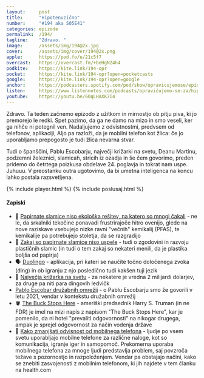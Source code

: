 ```yaml
---
layout: 	post
title:  	"Hipotenuzično"
number: 	"#194 aka S05E41"
categories:	epizode
permalink:	/194/
tagline: 	"Zdravo. "
image:		/assets/img/194@2x.jpg
cover:		/assets/img/cover/194@2x.png
apple:		https://pod.fo/e/21c5f7
overcast:	https://overcast.fm/+beHgN24h4
podkite:	https://kite.link/194-opr
pocket:		https://kite.link/194-opr?open=pocketcasts
google:		https://kite.link/194-opr?open=google
anchor:		https://podcasters.spotify.com/pod/show/opravicujemose/episodes/Hipotenuzino-e2flg7t
listen:		https://www.listennotes.com/podcasts/opravičujemo-se-za/hipotenuzično-Z8Xxqeb-kcK/embed/
youtube:	https://youtu.be/60qLHAXK7I4
---
```


Zdravo. Ta teden začnemo epizodo z užitkom in mirnostjo ob pitju piva, ki jo premorejo le redki. Spet pazimo, da ga ne damo na mizo in smo veseli, ker ga nihče ni potegnil ven. Nadaljujemo z odvistnostmi, predvsem od telefonov, aplikaciji, Aljo pa razloži, da je mobilni telefon kot žlica: če jo uporabljamo prepogosto je tudi žlica nevarna stvar. 

Tudi o španščini, Pablu Escobarju, največji križarki na svetu, Deanu Martinu, podzemni železnici, slamicah, stricih iz ozadja in še čem govorimo, preden pridemo do četrtega poizkusa obdelave 24. poglavja in tokrat nam uspe. Juhuuu. V preostanku outra ugotovimo, da bi umetna inteligenca na koncu lahko postala razsvetljena. 

{% include player.html %}
{% include poslusaj.html %}

<!--break-->

#### Zapiski

- 🥤 [Papirnate slamice niso ekološka rešitev, na katero so mnogi čakali](https://www.sciencealert.com/it-turns-out-paper-straws-might-pose-a-serious-problem-too) - ne le, da srkalniki tekočine ponavadi frustrirajoče hitro ovenijo, glede na nove raziskave vsebujejo nizke ravni "večnih" kemikalij (PFAS), te kemikalije pa potrebujejo stoletja, da se razgradijo 
- 🧃 [Zakaj so papirnate slamice niso uspele](https://www.youtube.com/watch?v=XiWFF_2IVHc) - tudi o zgodovini in razvoju plastičnih slamic (in tudi o tem zakaj so nekateri menili, da je plastika boljša od papirja)
- 🗣️ [Duolingo](https://www.duolingo.com/) - aplikacija, pri kateri se naučite točno določenega zvoka (ding) in ob igranju z njo posledično tudi kakšen tuji jezik  
- 🚢 [Največja križarka na svetu](https://n1info.si/magazin/potovanja/vredna-je-dve-milijardi-dolarjev-kaksna-je-najvecja-krizarka-na-svetu-foto/) - za nekatere je vredna 2 milijardi dolarjev, za druge pa niti para dingovih ledvičk 
-  [Pablo Escobar družabnih omrežij](https://opravicujemo.se/078/) - o Pablu Escobarju smo že govorili v letu 2021, vendar v kontekstu družabnih omrežij 
- 🪣 [The Buck Stops Here](https://www.phrases.org.uk/meanings/the-buck-stops-here.html) - ameriški predsednik Harry S. Truman (in ne FDR) je imel na mizi napis z napisom "The Buck Stops Here", kar je pomenilo, da ni hotel "prevaliti odgovornosti" na nikogar drugega, ampak je sprejel odgovornost za način vodenja države 
- 📱 [Kako zmanjšati odvisnost od mobilnega telefona](https://www.health.com/condition/anxiety/cell-phone-addiction) - ljudje po vsem svetu uporabljajo mobilne telefone za različne naloge, kot so komunikacija, igranje iger in samopomoč. Prekomerna uporaba mobilnega telefona za mnoge ljudi predstavlja problem, saj povzroča težave s pozornostjo in razpoloženjem. Vendar pa obstajajo načini, kako se znebiti zasvojenosti z mobilnim telefonom, ki jih najdete v tem članku na health.com 
